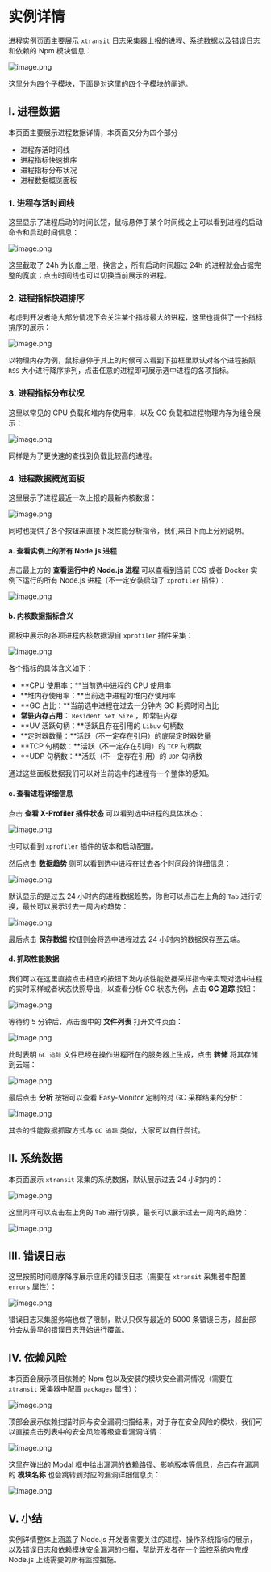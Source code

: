 # 实例详情

进程实例页面主要展示 `xtransit` 日志采集器上报的进程、系统数据以及错误日志和依赖的 Npm 模块信息：

![image.png](https://cdn.nlark.com/yuque/0/2020/png/155185/1591270709378-6feba35e-b0e5-44cf-b1fc-e13e61044105.png#align=left&display=inline&height=1046&margin=%5Bobject%20Object%5D&name=image.png&originHeight=2092&originWidth=3612&size=429728&status=done&style=shadow&width=1806)

这里分为四个子模块，下面是对这里的四个子模块的阐述。


## I. 进程数据
本页面主要展示进程数据详情，本页面又分为四个部分

- 进程存活时间线
- 进程指标快速排序
- 进程指标分布状况
- 进程数据概览面板

### 1. 进程存活时间线
这里显示了进程启动的时间长短，鼠标悬停于某个时间线之上可以看到进程的启动命令和启动时间信息：

![image.png](https://cdn.nlark.com/yuque/0/2020/png/155185/1591270981009-1e269721-7ab3-4946-9db3-3694e5213383.png#align=left&display=inline&height=278&margin=%5Bobject%20Object%5D&name=image.png&originHeight=556&originWidth=2938&size=175190&status=done&style=shadow&width=1469)

这里截取了 24h 为长度上限，换言之，所有启动时间超过 24h 的进程就会占据完整的宽度；点击时间线也可以切换当前展示的进程。

### 2. 进程指标快速排序
考虑到开发者绝大部分情况下会关注某个指标最大的进程，这里也提供了一个指标排序的展示：

![image.png](https://cdn.nlark.com/yuque/0/2020/png/155185/1591271182187-5256fb77-0701-45a9-b34e-9eb14a6668c4.png#align=left&display=inline&height=332&margin=%5Bobject%20Object%5D&name=image.png&originHeight=664&originWidth=1916&size=105754&status=done&style=shadow&width=958)

以物理内存为例，鼠标悬停于其上的时候可以看到下拉框里默认对各个进程按照 `RSS` 大小进行降序排列，点击任意的进程即可展示选中进程的各项指标。

### 3. 进程指标分布状况
这里以常见的 CPU 负载和堆内存使用率，以及 GC 负载和进程物理内存为组合展示：

![image.png](https://cdn.nlark.com/yuque/0/2020/png/155185/1591271381846-2b7422f8-b714-4acf-bb72-4e80b2d7ec68.png#align=left&display=inline&height=608&margin=%5Bobject%20Object%5D&name=image.png&originHeight=1216&originWidth=2902&size=206986&status=done&style=shadow&width=1451)

同样是为了更快速的查找到负载比较高的进程。

### 4. 进程数据概览面板
这里展示了进程最近一次上报的最新内核数据：

![image.png](https://cdn.nlark.com/yuque/0/2020/png/155185/1591271501727-444d6c22-eb92-4f12-a9f0-b95c2f6a8af8.png#align=left&display=inline&height=676&margin=%5Bobject%20Object%5D&name=image.png&originHeight=1352&originWidth=546&size=129961&status=done&style=shadow&width=273)

同时也提供了各个按钮来直接下发性能分析指令，我们来自下而上分别说明。

#### a. 查看实例上的所有 Node.js 进程
点击最上方的 **查看运行中的 Node.js 进程** 可以查看到当前 ECS 或者 Docker 实例下运行的所有 Node.js 进程（不一定安装启动了 `xprofiler` 插件）：

![image.png](https://cdn.nlark.com/yuque/0/2020/png/155185/1591271876190-e6f0485a-7eb3-4b50-aebc-54792686dbe1.png#align=left&display=inline&height=1210&margin=%5Bobject%20Object%5D&name=image.png&originHeight=2420&originWidth=3582&size=1106442&status=done&style=shadow&width=1791)

#### b. 内核数据指标含义
面板中展示的各项进程内核数据源自 `xprofiler` 插件采集：

![image.png](https://cdn.nlark.com/yuque/0/2020/png/155185/1591273185837-53c82754-6420-4bee-84da-33e3876ceb2e.png#align=left&display=inline&height=299&margin=%5Bobject%20Object%5D&name=image.png&originHeight=598&originWidth=512&size=53277&status=done&style=shadow&width=256)

各个指标的具体含义如下：

- **CPU 使用率：**当前选中进程的 CPU 使用率
- **堆内存使用率：**当前选中进程的堆内存使用率
- **GC 占比：**当前选中进程在过去一分钟内 GC 耗费时间占比
- **常驻内存占用：** `Resident Set Size` ，即常驻内存 
- **UV 活跃句柄：**活跃且存在引用的 `Libuv` 句柄数
- **定时器数量：**活跃（不一定存在引用）的底层定时器数量
- **TCP 句柄数：**活跃（不一定存在引用）的 `TCP` 句柄数
- **UDP 句柄数：**活跃（不一定存在引用）的 `UDP` 句柄数

通过这些面板数据我们可以对当前选中的进程有一个整体的感知。

#### c. 查看进程详细信息
点击 **查看 X-Profiler 插件状态** 可以看到选中进程的具体状态：

![image.png](https://cdn.nlark.com/yuque/0/2020/png/155185/1591273300328-e370f9b4-9a6b-479a-9d79-5bcef46d1cc7.png#align=left&display=inline&height=487&margin=%5Bobject%20Object%5D&name=image.png&originHeight=974&originWidth=1146&size=135773&status=done&style=shadow&width=573)

也可以看到 `xprofiler` 插件的版本和启动配置。

然后点击 **数据趋势** 则可以看到选中进程在过去各个时间段的详细信息：

![image.png](https://cdn.nlark.com/yuque/0/2020/png/155185/1591273382030-5d2b4ea2-83cb-4696-a3b6-47e91c8a96ac.png#align=left&display=inline&height=1228&margin=%5Bobject%20Object%5D&name=image.png&originHeight=2456&originWidth=3598&size=1018545&status=done&style=shadow&width=1799)

默认显示的是过去 24 小时内的进程数据趋势，你也可以点击左上角的 `Tab` 进行切换，最长可以展示过去一周内的趋势：

![image.png](https://cdn.nlark.com/yuque/0/2020/png/155185/1591273499124-ef73fa74-fccc-4c7d-92a1-c57ff9e589bf.png#align=left&display=inline&height=54&margin=%5Bobject%20Object%5D&name=image.png&originHeight=108&originWidth=3402&size=52122&status=done&style=shadow&width=1701)

最后点击 **保存数据** 按钮则会将选中进程过去 24 小时内的数据保存至云端。

#### d. 抓取性能数据
我们可以在这里直接点击相应的按钮下发内核性能数据采样指令来实现对选中进程的实时采样或者状态快照导出，以查看分析 GC 状态为例，点击 **GC 追踪** 按钮：

![image.png](https://cdn.nlark.com/yuque/0/2020/png/155185/1591274016075-c191c808-b8cd-4f7d-8817-f29350b19ea8.png#align=left&display=inline&height=212&margin=%5Bobject%20Object%5D&name=image.png&originHeight=424&originWidth=1036&size=53539&status=done&style=shadow&width=518)

等待约 5 分钟后，点击图中的 **文件列表** 打开文件页面：

![image.png](https://cdn.nlark.com/yuque/0/2020/png/155185/1591274353105-692e3663-4044-4424-98e5-d15262c86c82.png#align=left&display=inline&height=147&margin=%5Bobject%20Object%5D&name=image.png&originHeight=294&originWidth=3462&size=92517&status=done&style=shadow&width=1731)

此时表明 `GC 追踪` 文件已经在操作进程所在的服务器上生成，点击 **转储** 将其存储到云端：

![image.png](https://cdn.nlark.com/yuque/0/2020/png/155185/1591274679164-d188d60b-1fc9-4e48-92ac-fe7eb7c68136.png#align=left&display=inline&height=139&margin=%5Bobject%20Object%5D&name=image.png&originHeight=278&originWidth=3436&size=95372&status=done&style=shadow&width=1718)

最后点击 **分析** 按钮可以查看 Easy-Monitor 定制的对 GC 采样结果的分析：

![image.png](https://cdn.nlark.com/yuque/0/2020/png/155185/1591274140853-07da82de-bc0a-4fd4-bfc3-e17f72b48157.png#align=left&display=inline&height=873&margin=%5Bobject%20Object%5D&name=image.png&originHeight=1746&originWidth=3596&size=660165&status=done&style=shadow&width=1798)

其余的性能数据抓取方式与 `GC 追踪` 类似，大家可以自行尝试。


## II. 系统数据
本页面展示 `xtransit` 采集的系统数据，默认展示过去 24 小时内的：

![image.png](https://cdn.nlark.com/yuque/0/2020/png/155185/1591275102725-cd0b1cd8-48a0-4d3e-9f94-003e38ddd459.png#align=left&display=inline&height=1167&margin=%5Bobject%20Object%5D&name=image.png&originHeight=2334&originWidth=3620&size=783613&status=done&style=shadow&width=1810)

这里同样可以点击左上角的 `Tab` 进行切换，最长可以展示过去一周内的趋势：

![image.png](https://cdn.nlark.com/yuque/0/2020/png/155185/1591275171496-b8e0c2f5-6303-49bd-b2e1-6bddfbd6280a.png#align=left&display=inline&height=55&margin=%5Bobject%20Object%5D&name=image.png&originHeight=110&originWidth=3452&size=19435&status=done&style=shadow&width=1726)


## III. 错误日志
这里按照时间顺序降序展示应用的错误日志（需要在 `xtransit` 采集器中配置 `errors` 属性）：

![image.png](https://cdn.nlark.com/yuque/0/2020/png/155185/1591275366144-9cb436ed-dc94-4058-a5af-b8c0f3d18a6f.png#align=left&display=inline&height=1254&margin=%5Bobject%20Object%5D&name=image.png&originHeight=2508&originWidth=3620&size=890200&status=done&style=shadow&width=1810)

错误日志采集服务端也做了限制，默认只保存最近的 5000 条错误日志，超出部分会从最早的错误日志开始进行覆盖。


## IV. 依赖风险
本页面会展示项目依赖的 Npm 包以及安装的模块安全漏洞情况（需要在 `xtransit` 采集器中配置 `packages` 属性）：

![image.png](https://cdn.nlark.com/yuque/0/2020/png/155185/1591275783269-b7040d13-553b-4b02-b9a0-61a27dd64adb.png#align=left&display=inline&height=890&margin=%5Bobject%20Object%5D&name=image.png&originHeight=1780&originWidth=3618&size=342066&status=done&style=shadow&width=1809)

顶部会展示依赖扫描时间与安全漏洞扫描结果，对于存在安全风险的模块，我们可以直接点击列表中的安全风险等级查看漏洞详情：

![image.png](https://cdn.nlark.com/yuque/0/2020/png/155185/1591275848876-39d07c13-f78d-4fd9-8765-95ef1d058ea7.png#align=left&display=inline&height=732&margin=%5Bobject%20Object%5D&name=image.png&originHeight=1464&originWidth=3616&size=552848&status=done&style=shadow&width=1808)

这里在弹出的 Modal 框中给出漏洞的依赖路径、影响版本等信息，点击存在漏洞的 **模块名称** 也会跳转到对应的漏洞详细信息页：

![image.png](https://cdn.nlark.com/yuque/0/2020/png/155185/1591275960606-c92fb21b-a2ee-4718-b527-801555583d57.png#align=left&display=inline&height=108&margin=%5Bobject%20Object%5D&name=image.png&originHeight=216&originWidth=3588&size=69122&status=done&style=shadow&width=1794)


## V. 小结
实例详情整体上涵盖了 Node.js 开发者需要关注的进程、操作系统指标的展示，以及错误日志和依赖模块安全漏洞的扫描，帮助开发者在一个监控系统内完成 Node.js 上线需要的所有监控措施。
